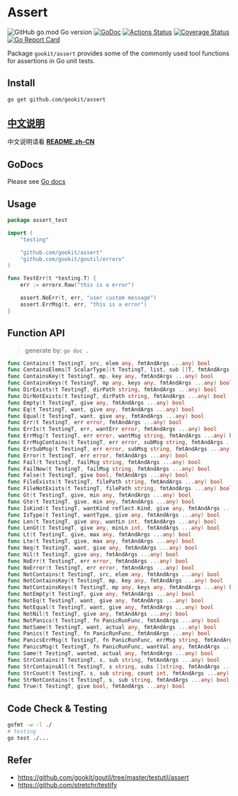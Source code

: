 # Assert

![GitHub go.mod Go version](https://img.shields.io/github/go-mod/go-version/gookit/assert?style=flat-square)
[![GoDoc](https://godoc.org/github.com/gookit/assert?status.svg)](https://pkg.go.dev/github.com/gookit/assert)
[![Actions Status](https://github.com/gookit/assert/workflows/Unit-Tests/badge.svg)](https://github.com/gookit/assert/actions)
[![Coverage Status](https://coveralls.io/repos/github/gookit/assert/badge.svg?branch=master)](https://coveralls.io/github/gookit/assert?branch=master)
[![Go Report Card](https://goreportcard.com/badge/github.com/gookit/assert)](https://goreportcard.com/report/github.com/gookit/assert)

Package `gookit/assert` provides some of the commonly used tool functions for assertions in Go unit tests.

## Install

```bash
go get github.com/gookit/assert
```

## [中文说明](README.zh-CN.md)

中文说明请看 **[README.zh-CN](README.zh-CN.md)**

## GoDocs

Please see [Go docs](https://pkg.go.dev/github.com/gookit/assert)

## Usage

```go
package assert_test

import (
	"testing"

	"github.com/gookit/assert"
	"github.com/gookit/goutil/errorx"
)

func TestErr(t *testing.T) {
	err := errorx.Raw("this is a error")

	assert.NoErr(t, err, "user custom message")
	assert.ErrMsg(t, err, "this is a error")
}
```

## Function API

> generate by: `go doc .`

```go
func Contains(t TestingT, src, elem any, fmtAndArgs ...any) bool
func ContainsElems[T ScalarType](t TestingT, list, sub []T, fmtAndArgs ...any) bool
func ContainsKey(t TestingT, mp, key any, fmtAndArgs ...any) bool
func ContainsKeys(t TestingT, mp any, keys any, fmtAndArgs ...any) bool
func DirExists(t TestingT, dirPath string, fmtAndArgs ...any) bool
func DirNotExists(t TestingT, dirPath string, fmtAndArgs ...any) bool
func Empty(t TestingT, give any, fmtAndArgs ...any) bool
func Eq(t TestingT, want, give any, fmtAndArgs ...any) bool
func Equal(t TestingT, want, give any, fmtAndArgs ...any) bool
func Err(t TestingT, err error, fmtAndArgs ...any) bool
func ErrIs(t TestingT, err, wantErr error, fmtAndArgs ...any) bool
func ErrMsg(t TestingT, err error, wantMsg string, fmtAndArgs ...any) bool
func ErrMsgContains(t TestingT, err error, subMsg string, fmtAndArgs ...any) bool
func ErrSubMsg(t TestingT, err error, subMsg string, fmtAndArgs ...any) bool
func Error(t TestingT, err error, fmtAndArgs ...any) bool
func Fail(t TestingT, failMsg string, fmtAndArgs ...any) bool
func FailNow(t TestingT, failMsg string, fmtAndArgs ...any) bool
func False(t TestingT, give bool, fmtAndArgs ...any) bool
func FileExists(t TestingT, filePath string, fmtAndArgs ...any) bool
func FileNotExists(t TestingT, filePath string, fmtAndArgs ...any) bool
func Gt(t TestingT, give, min any, fmtAndArgs ...any) bool
func Gte(t TestingT, give, min any, fmtAndArgs ...any) bool
func IsKind(t TestingT, wantKind reflect.Kind, give any, fmtAndArgs ...any) bool
func IsType(t TestingT, wantType, give any, fmtAndArgs ...any) bool
func Len(t TestingT, give any, wantLn int, fmtAndArgs ...any) bool
func LenGt(t TestingT, give any, minLn int, fmtAndArgs ...any) bool
func Lt(t TestingT, give, max any, fmtAndArgs ...any) bool
func Lte(t TestingT, give, max any, fmtAndArgs ...any) bool
func Neq(t TestingT, want, give any, fmtAndArgs ...any) bool
func Nil(t TestingT, give any, fmtAndArgs ...any) bool
func NoErr(t TestingT, err error, fmtAndArgs ...any) bool
func NoError(t TestingT, err error, fmtAndArgs ...any) bool
func NotContains(t TestingT, src, elem any, fmtAndArgs ...any) bool
func NotContainsKey(t TestingT, mp, key any, fmtAndArgs ...any) bool
func NotContainsKeys(t TestingT, mp any, keys any, fmtAndArgs ...any) bool
func NotEmpty(t TestingT, give any, fmtAndArgs ...any) bool
func NotEq(t TestingT, want, give any, fmtAndArgs ...any) bool
func NotEqual(t TestingT, want, give any, fmtAndArgs ...any) bool
func NotNil(t TestingT, give any, fmtAndArgs ...any) bool
func NotPanics(t TestingT, fn PanicRunFunc, fmtAndArgs ...any) bool
func NotSame(t TestingT, want, actual any, fmtAndArgs ...any) bool
func Panics(t TestingT, fn PanicRunFunc, fmtAndArgs ...any) bool
func PanicsErrMsg(t TestingT, fn PanicRunFunc, errMsg string, fmtAndArgs ...any) bool
func PanicsMsg(t TestingT, fn PanicRunFunc, wantVal any, fmtAndArgs ...any) bool
func Same(t TestingT, wanted, actual any, fmtAndArgs ...any) bool
func StrContains(t TestingT, s, sub string, fmtAndArgs ...any) bool
func StrContainsAll(t TestingT, s string, subs []string, fmtAndArgs ...any) bool
func StrCount(t TestingT, s, sub string, count int, fmtAndArgs ...any) bool
func StrNotContains(t TestingT, s, sub string, fmtAndArgs ...any) bool
func True(t TestingT, give bool, fmtAndArgs ...any) bool
```

## Code Check & Testing

```bash
gofmt -w -l ./
# testing
go test ./...
```

## Refer

- https://github.com/gookit/goutil/tree/master/testutil/assert
- https://github.com/stretchr/testify